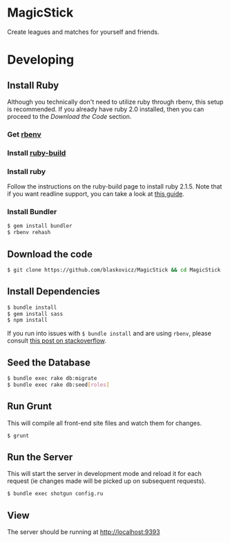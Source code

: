 # MagicStick

Create leagues and matches for yourself and friends.

# Developing

## Install Ruby

Although you technically don't need to utilize ruby through rbenv, this setup is recommended.
If you already have ruby 2.0 installed, then you can proceed to the _Download the Code_ section.

### Get [rbenv](https://github.com/sstephenson/rbenv/blob/master/README.md)

### Install [ruby-build](https://github.com/sstephenson/ruby-build)

### Install ruby

Follow the instructions on the ruby-build page to install ruby 2.1.5.
Note that if you want readline support, you can take a look at [this guide](http://vvv.tobiassjosten.net/ruby/readline-in-ruby-with-rbenv/).

### Install Bundler

```sh
$ gem install bundler
$ rbenv rehash
```


## Download the code

```sh
$ git clone https://github.com/blaskovicz/MagicStick && cd MagicStick
```

## Install Dependencies

```sh
$ bundle install
$ gem install sass
$ npm install
```

If you run into issues with `$ bundle install` and are using `rbenv`, please
consult [this post on stackoverflow](http://stackoverflow.com/a/11146496/626810).

## Seed the Database

```sh
$ bundle exec rake db:migrate
$ bundle exec rake db:seed[roles]
```

## Run Grunt

This will compile all front-end site files and watch them for changes.

```sh
$ grunt
```

## Run the Server

This will start the server in development mode and reload it for each request
(ie changes made will be picked up on subsequent requests).

```sh
$ bundle exec shotgun config.ru
```

## View

The server should be running at [http://localhost:9393](http://localhost:9393)
